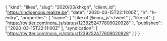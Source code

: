 {
  "kind": "likes",
  "slug": "2020/03/khkgh",
  "client_id": "https://indigenous.realize.be",
  "date": "2020-03-15T22:11:00Z",
  "h": "h-entry",
  "properties": {
    "name": [
      "Like of @nora_js's tweet"
    ],
    "like-of": [
      "https://twitter.com/nora_js/status/1239252477809020928"
    ],
    "published": [
      "2020-03-15T22:11:00Z"
    ],
    "syndication": [
      "https://twitter.com/nora_js/status/1239252477809020928"
    ]
  }
}
